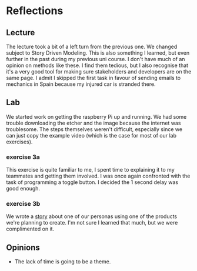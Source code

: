 # Reflections

## Lecture
The lecture took a bit of a left turn from the previous one. We changed subject to Story Driven Modeling. This is also something I learned, but even further in the past during my previous uni course. I don't have much of an opinion on methods like these. I find them tedious, but I also recognise that it's a very good tool for making sure stakeholders and developers are on the same page. I admit I skipped the first task in favour of sending emails to mechanics in Spain because my injured car is stranded there.

## Lab
We started work on getting the raspberry Pi up and running. We had some trouble downloading the etcher and the image because the internet was troublesome. The steps themselves weren't difficult, especially since we can just copy the example video (which is the case for most of our lab exercises).

### exercise 3a
This exercise is quite familiar to me, I spent time to explaining it to my teammates and getting them involved. I was once again confronted with the task of programming a toggle button. I decided the 1 second delay was good enough.

### exercise 3b
We wrote a [story](/TeamThree/exercises/exercise%2003/scenario.md) about one of our personas using one of the products we're planning to create. I'm not sure I learned that much, but we were complimented on it.

## Opinions

- The lack of time is going to be a theme.
